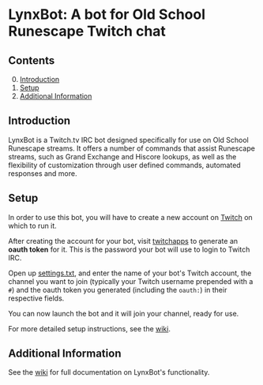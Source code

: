 # LynxBot: A bot for Old School Runescape Twitch chat

## Contents

0. [Introduction](#introduction)
1. [Setup](#setup)
2. [Additional Information](#additional-information)

## Introduction

LynxBot is a Twitch.tv IRC bot designed specifically for use on Old School
Runescape streams. It offers a number of commands that assist Runescape
streams, such as Grand Exchange and Hiscore lookups, as well as the flexibility
of customization through user defined commands, automated responses and more.

## Setup

In order to use this bot, you will have to create a new account on
[Twitch](http://twitch.tv) on which to run it.

After creating the account for your bot, visit
[twitchapps](https://twitchapps.com/tmi) to generate an **oauth token** for it.
This is the password your bot will use to login to Twitch IRC.

Open up [settings.txt](/settings.txt), and enter the name of your bot's Twitch
account, the channel you want to join (typically your Twitch username prepended
with a `#`) and the oauth token you generated (including the `oauth:`) in their
respective fields.

You can now launch the bot and it will join your channel, ready for use.

For more detailed setup instructions, see the
[wiki](https://github.com/frolv/lynxbot/wiki/Setup).

## Additional Information

See the [wiki](https://github.com/frolv/lynxbot/wiki) for full documentation
on LynxBot's functionality.
